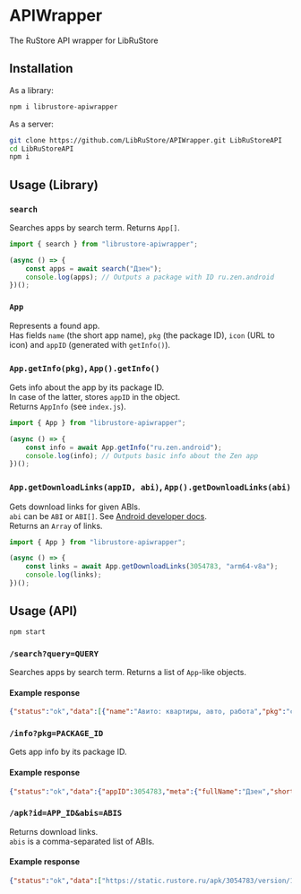 # APIWrapper
The RuStore API wrapper for LibRuStore

## Installation
As a library:
```sh
npm i librustore-apiwrapper
```
As a server:
```sh
git clone https://github.com/LibRuStore/APIWrapper.git LibRuStoreAPI
cd LibRuStoreAPI
npm i
```

## Usage (Library)
### `search`
Searches apps by search term. Returns `App[]`.
```js
import { search } from "librustore-apiwrapper";

(async () => {
    const apps = await search("Дзен");
    console.log(apps); // Outputs a package with ID ru.zen.android
})();
```

### `App`
Represents a found app.\
Has fields `name` (the short app name), `pkg` (the package ID), `icon` (URL to icon) and `appID` (generated with `getInfo()`).

### `App.getInfo(pkg)`, `App().getInfo()`
Gets info about the app by its package ID.\
In case of the latter, stores `appID` in the object.\
Returns `AppInfo` (see `index.js`).
```js
import { App } from "librustore-apiwrapper";

(async () => {
    const info = await App.getInfo("ru.zen.android");
    console.log(info); // Outputs basic info about the Zen app
})();
```

### `App.getDownloadLinks(appID, abi)`, `App().getDownloadLinks(abi)`
Gets download links for given ABIs.\
`abi` can be `ABI` or `ABI[]`. See [Android developer docs](https://developer.android.com/ndk/guides/abis).\
Returns an `Array` of links.
```js
import { App } from "librustore-apiwrapper";

(async () => {
    const links = await App.getDownloadLinks(3054783, "arm64-v8a");
    console.log(links);
})();
```

## Usage (API)
```sh
npm start
```

### `/search?query=QUERY`
Searches apps by search term.
Returns a list of `App`-like objects.
#### Example response
```json
{"status":"ok","data":[{"name":"Авито: квартиры, авто, работа","pkg":"com.avito.android","icon":"https://static.rustore.ru/apk/2688703/content/ICON/459fd1eb-45a3-4866-9112-f2251388c5e8.jpg"}]}
```

### `/info?pkg=PACKAGE_ID`
Gets app info by its package ID.
#### Example response
```json
{"status":"ok","data":{"appID":3054783,"meta":{"fullName":"Дзен","shortDescription":"Дзен сам подберёт статьи и видео для вас","fullDescription":"Дзен — приложение для просмотра и создания контента. \nЗдесь сотни тысяч авторов делятся постами, статьями, видео и короткими роликами. А умные алгоритмы подстраивают ленту под ваши интересы. \n\n— Всевозможные темы\nПравило Дзена №1: если это существует, то об этом уже есть публикации. Музыка, гастрономия, путешествия, юмор, искусство, лайфхаки, отношения, наука и кулинария — в Дзене есть всё. Создавайте свою собственную ленту, основанную именно на ваших интересах: смотрите, читайте, комментируйте, получайте рекомендации новых авторов и подписывайтесь. А ещё — создавайте контент сами.\n\n— Разные форматы\nВ Дзене — четыре формата контента. Так вы всегда найдёте то, что вам подходит. Узнавайте за несколько минут новое, листая посты или короткие ролики. Углубитесь в тему, прочитав статью или посмотрев длинное видео. А если захотите завести свой блог — творить можно во всех четырех форматах сразу.\n\n— Миллионы пользователей\nДзен — огромное сообщество людей, увлечённых всем на свете. Вы найдете здесь свою аудиторию, если вам есть что сказать и показать, а умные алгоритмы вам помогут.\n\n— Монетизация для авторов\nВ Дзене можно монетизировать свой контент: достаточно набрать 100 подписчиков и поработать над их активностью. Ещё один источник доходов — интеграции нативной рекламы.\n\nПравила использования и помощь: https://dzen.ru/help/ru/?utm_source=help_rustore","company":"ООО \"Дзен.Платформа\"","age":"12+"},"latest":110054668,"downloads":300000,"screenshots":[{"fileUrl":"https://static.rustore.ru/apk/3054783/content/SCREENSHOT/977ad82e-eb54-42bf-9434-9d4c09b402b7.png","ordinal":3,"type":"SCREENSHOT","orientation":"PORTRAIT"},{"fileUrl":"https://static.rustore.ru/apk/3054783/content/SCREENSHOT/6e7d44c7-dafa-4375-a0c3-d86119966e6a.png","ordinal":4,"type":"SCREENSHOT","orientation":"PORTRAIT"},{"fileUrl":"https://static.rustore.ru/apk/3054783/content/SCREENSHOT/9643c7ac-2996-4964-ba63-6572e45784b2.png","ordinal":2,"type":"SCREENSHOT","orientation":"PORTRAIT"},{"fileUrl":"https://static.rustore.ru/apk/3054783/content/SCREENSHOT/d2c2cf65-603f-4ccd-8963-5c114395ebdb.png","ordinal":5,"type":"SCREENSHOT","orientation":"PORTRAIT"},{"fileUrl":"https://static.rustore.ru/apk/3054783/content/SCREENSHOT/ee5ca9bb-f43a-475b-80a8-bd24d03c90fa.png","ordinal":1,"type":"SCREENSHOT","orientation":"PORTRAIT"},{"fileUrl":"https://static.rustore.ru/apk/3054783/content/SCREENSHOT/3b5dc013-abf5-4e6e-a3aa-1994c1640dd2.png","ordinal":0,"type":"SCREENSHOT","orientation":"PORTRAIT"}]}}
```

### `/apk?id=APP_ID&abis=ABIS`
Returns download links.\
`abis` is a comma-separated list of ABIs.
#### Example response
```json
{"status":"ok","data":["https://static.rustore.ru/apk/3054783/version/110054668/c7757926-3062-4395-8c58-86e319d65736.apk"]}
```